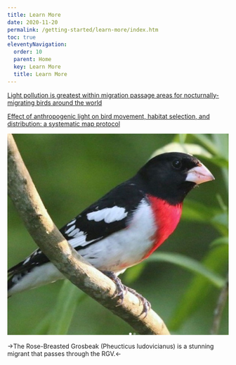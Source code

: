 ```yaml
---
title: Learn More
date: 2020-11-20
permalink: /getting-started/learn-more/index.htm
toc: true
eleventyNavigation:
  order: 10
  parent: Home
  key: Learn More
  title: Learn More
---
```

<!--StartFragment-->

[Light pollution is greatest within migration passage areas for nocturnally-migrating birds around the world](https://www.nature.com/articles/s41598-018-21577-6#:~:text=It%20is%20well%20known%20that,specific%20effect%20among%20nocturnal%20migrants.)

[Effect of anthropogenic light on bird movement, habitat selection, and distribution: a systematic map protocol](https://environmentalevidencejournal.biomedcentral.com/articles/10.1186/s13750-019-0155-5)

![grosbeak](/static/img/grosbeak.jpg)

\->The Rose-Breasted Grosbeak (Pheucticus ludovicianus) is a stunning migrant that passes through the RGV.<-

<!--EndFragment-->
